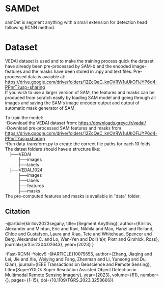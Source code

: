 # SAMDet

samDet is segment anything with a small extension for detection head following RCNN method.

# Dataset
VEDAI dataset is used and to make the training process quick the dataset have already been pre-processed by SAM-b and the encoded image-features and the masks have been stored in .npy and text files. Pre-processed data is avaiable at: https://drive.google.com/drive/folders/12ZcQeC_knOVRW1uUkOFiJYP6d4-PPnrT?usp=sharing  
If you wish to use a larger version of SAM, the features and masks can be produced from scratch easily by loading SAM model and going through all images and saving the SAM's image encoder output and output of automatic mask generator of SAM.

To train the model:  
-Download the VEDAI dataset from: https://downloads.greyc.fr/vedai/  
-Download pre-processed SAM features and masks from https://drive.google.com/drive/folders/12ZcQeC_knOVRW1uUkOFiJYP6d4-PPnrT?usp=sharing  
-Run data-transform.py to create the correct file paths for each 10 folds  
The datset folders should have a structure like:  
  ├──VEDAI  
      ├──images  
      ├──labels  
  ├──VEDAI_1024  
      ├──images  
      ├──labels  
      ├──features  
      ├──masks  
The pre-computed features and masks is available in "data" folder.

## Citation

-@article{kirillov2023segany,
  title={Segment Anything},
  author={Kirillov, Alexander and Mintun, Eric and Ravi, Nikhila and Mao, Hanzi and Rolland, Chloe and Gustafson, Laura and Xiao, Tete and Whitehead, Spencer and Berg, Alexander C. and Lo, Wan-Yen and Doll{\'a}r, Piotr and Girshick, Ross},
  journal={arXiv:2304.02643},
  year={2023}
}

-Fast-RCNN
-Yolov5
-@ARTICLE{10075555,
  author={Zhang, Jiaqing and Lei, Jie and Xie, Weiying and Fang, Zhenman and Li, Yunsong and Du, Qian},
  journal={IEEE Transactions on Geoscience and Remote Sensing}, 
  title={SuperYOLO: Super Resolution Assisted Object Detection in Multimodal Remote Sensing Imagery}, 
  year={2023},
  volume={61},
  number={},
  pages={1-15},
  doi={10.1109/TGRS.2023.3258666}}